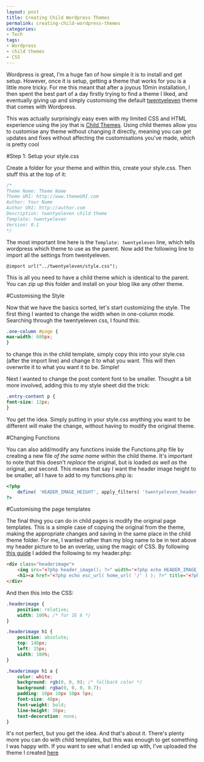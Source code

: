 ```yaml
---
layout: post
title: Creating Child Wordpress Themes
permalink: creating-child-wordpress-themes
categories:
- Tech
tags:
- Wordpress
- child themes
- CSS
---
```

Wordpress is great, I'm a huge fan of how simple it is to install and get setup. However, once it is setup, getting a theme that works for you is a little more tricky. For me this meant that after a joyous 10min installation, I then spent the best part of a day firstly trying to find a theme I liked, and eventually giving up and simply customising the default [twentyeleven](http://theme.wordpress.com/themes/twentyeleven/) theme that comes with Wordpress.

This was actually surprisingly easy even with my limited CSS and HTML experience using the joy that is <a href="http://codex.wordpress.org/Child_Themes">Child Themes</a>. Using child themes allow you to customise any theme without changing it directly, meaning you can get updates and fixes without affecting the customisations you've made, which is pretty cool

#Step 1: Setup your style.css

Create a folder for your theme and within this, create your style.css. Then stuff this at the top of it:

```css
/*
Theme Name: Theme Name
Theme URI: http://www.themeURI.com
Author: Your Name
Author URI: http://author.com
Description: twentyeleven child theme
Template: twentyeleven
Version: 0.1
*/
```

The most important line here is the `Template: twentyeleven` line, which tells wordpress which theme to use as the parent. Now add the following line to import all the settings from twentyeleven.

```
@import url("../twentyeleven/style.css");
```

This is all you need to have a child theme which is identical to the parent. You can zip up this folder and install on your blog like any other theme.

#Customising the Style

Now that we have the basics sorted, let's start customizing the style. The first thing I wanted to change the width when in one-column mode. Searching through the twentyeleven css, I found this:

```css
.one-column #page {
max-width: 680px;
}
```

to change this in the child template, simply copy this into your style.css (after the import line) and change it to what you want. This will then overwrite it to what you want it to be. Simple!

Next I wanted to change the post content font to be smaller. Thought a bit more involved, adding this to my style sheet did the trick:

```css
.entry-content p {
font-size: 12px;
}
```

You get the idea. Simply putting in your style.css anything you want to be different will make the change, without having to modify the original theme.

#Changing Functions

You can also add/modify any functions inside the Functions.php file by creating a new file *of the same name* within the child theme. It's important to note that this doesn't _replace_ the original, but is loaded _as well as_ the original, and second. This means that say I want the header image height to be smaller, all I have to add to my functions.php is:

```php
<?php
    define( 'HEADER_IMAGE_HEIGHT', apply_filters( 'twentyeleven_header_image_height', 200 ) );
?>
```

#Customising the page templates

The final thing you can do in child pages is modify the original page templates. This is a simple case of copying the original from the theme, making the appropriate changes and saving in the same place in the child theme folder.
For me, I wanted rather than my blog name to be in text above my header picture to be an overlay, using the magic of CSS. By following [this guide](http://css-tricks.com/3118-text-blocks-over-image/) I added the following to my header.php:

```html
<div class="headerimage">
    <img src="<?php header_image(); ?>" width="<?php echo HEADER_IMAGE_WIDTH; ?>" height="<?php echo HEADER_IMAGE_HEIGHT; ?>" alt="" /></p>
    <h1><a href="<?php echo esc_url( home_url( '/' ) ); ?>" title="<?php echo esc_attr( get_bloginfo( 'name', 'display' ) ); ?>" rel="home"><?php bloginfo( 'name' ); ?></a></h1>
</div>
```

And then this into the CSS:

```css
.headerimage {
    position: relative;
    width: 100%; /* for IE 6 */
}

.headerimage h1 {
    position: absolute;
    top: 140px;
    left: 15px;
    width: 100%;
}

.headerimage h1 a {
    color: white;
    background: rgb(0, 0, 0); /* fallback color */
    background: rgba(0, 0, 0, 0.7);
    padding: 10px 10px 10px 5px;
    font-size: 40px;
    font-weight: bold;
    line-height: 36px;
    text-decoration: none;
}
```

It's not perfect, but you get the idea.
And that's about it. There's plenty more you can do with child templates, but this was enough to get something I was happy with. If you want to see what I ended up with, I've uploaded the theme I created [here](/uploads/posts/creating-child-wordpress-themes/tomward.zip)
